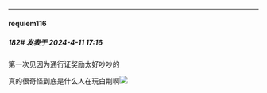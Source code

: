﻿
*****

####  requiem116  
##### 182#       发表于 2024-4-11 17:16

第一次见因为通行证奖励太好吵吵的

真的很奇怪到底是什么人在玩白荆啊<img src="https://static.saraba1st.com/image/smiley/face2017/001.png" referrerpolicy="no-referrer">

